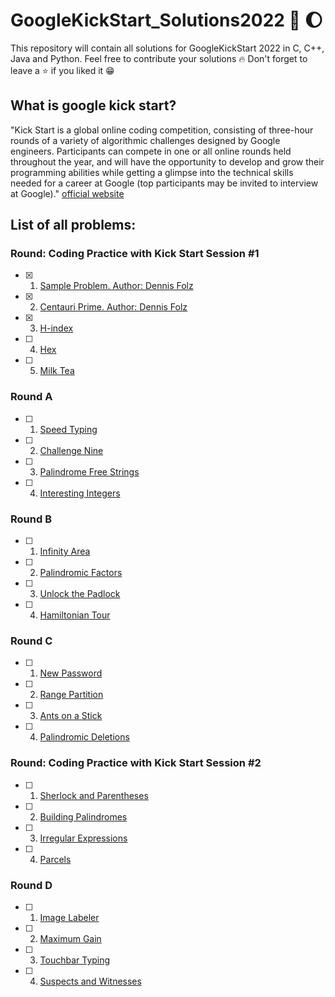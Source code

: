 # GoogleKickStart_Solutions2022 :rocket: :moon: 
This repository will contain all solutions for GoogleKickStart 2022 in C, C++, Java and Python. Feel free to contribute your solutions :fire: Don't forget to leave a :star: if you liked it :grin:

## What is google kick start?

"Kick Start is a global online coding competition, consisting of three-hour rounds of a variety of algorithmic challenges designed by Google engineers. Participants can compete in one or all online rounds held throughout the year, and will have the opportunity to develop and grow their programming abilities while getting a glimpse into the technical skills needed for a career at Google (top participants may be invited to interview at Google)." [official website](https://codingcompetitions.withgoogle.com/kickstart)

## List of all problems:

### Round: Coding Practice with Kick Start Session #1

- [x] 1. <a href="https://github.com/SchattenMonarch/GoogleKickStart_Solutions2022/tree/main/Coding%20Practice%20with%20Kick%20Start%20Session%20%231/Sample%20Problem">Sample Problem. Author: Dennis Folz</a> <br> 
- [x] 2. <a href="https://github.com/SchattenMonarch/GoogleKickStart_Solutions2022/tree/main/Coding%20Practice%20with%20Kick%20Start%20Session%20%231/Centauri%20Prime">Centauri Prime. Author: Dennis Folz</a> <br> 
- [x] 3. <a href="https://github.com/SchattenMonarch/GoogleKickStart_Solutions2022/tree/main/Coding%20Practice%20with%20Kick%20Start%20Session%20%231/H-index">H-index</a> <br> 
- [ ] 4. <a href="">Hex</a> <br> 
- [ ] 5. <a href="">Milk Tea</a> <br> 

### Round A

- [ ] 1. <a href="">Speed Typing</a> <br> 
- [ ] 2. <a href="">Challenge Nine</a> <br> 
- [ ] 3. <a href="">Palindrome Free Strings</a> <br> 
- [ ] 4. <a href="">Interesting Integers</a> <br> 

### Round B

- [ ] 1. <a href="">Infinity Area</a> <br> 
- [ ] 2. <a href="">Palindromic Factors</a> <br> 
- [ ] 3. <a href="">Unlock the Padlock</a> <br> 
- [ ] 4. <a href="">Hamiltonian Tour</a> <br> 

### Round C

- [ ] 1. <a href="">New Password</a> <br> 
- [ ] 2. <a href="">Range Partition</a> <br> 
- [ ] 3. <a href="">Ants on a Stick</a> <br> 
- [ ] 4. <a href="">Palindromic Deletions</a> <br> 

### Round: Coding Practice with Kick Start Session #2

- [ ] 1. <a href="">Sherlock and Parentheses</a> <br> 
- [ ] 2. <a href="">Building Palindromes</a> <br> 
- [ ] 3. <a href="">Irregular Expressions</a> <br> 
- [ ] 4. <a href="">Parcels</a> <br> 

### Round D

- [ ] 1. <a href="">Image Labeler</a> <br> 
- [ ] 2. <a href="">Maximum Gain</a> <br> 
- [ ] 3. <a href="">Touchbar Typing</a> <br> 
- [ ] 4. <a href="">Suspects and Witnesses</a> <br> 

